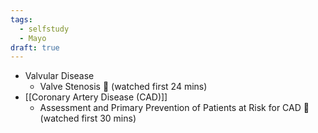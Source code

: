```yaml
---
tags:
  - selfstudy
  - Mayo
draft: true
---
```

- Valvular Disease
	- Valve Stenosis 🚧 (watched first 24 mins)
- [[Coronary Artery Disease (CAD)]]
	- Assessment and Primary Prevention of Patients at Risk for CAD 🚧 (watched first 30 mins)